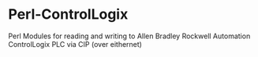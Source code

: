 # Perl-ControlLogix
Perl Modules for reading and writing to Allen Bradley Rockwell Automation ControlLogix PLC via CIP (over eithernet)
